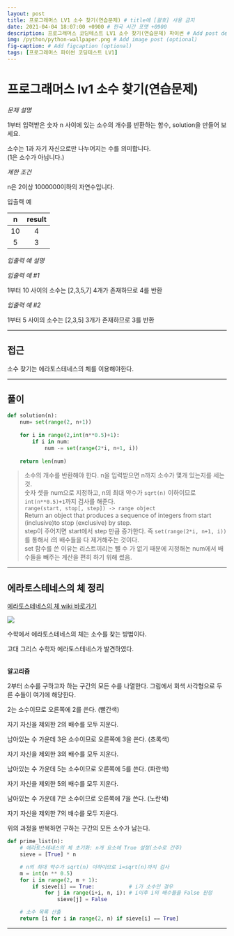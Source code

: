 ```yaml
---
layout: post
title: 프로그래머스 LV1 소수 찾기(연습문제) # title에 [괄호] 사용 금지
date: 2021-04-04 18:07:00 +0900 # 한국 시간 포맷 +0900
description: 프로그래머스 코딩테스트 LV1 소수 찾기(연습문제) 파이썬 # Add post description (optional)
img: /python/python-wallpaper.png # Add image post (optional)
fig-caption: # Add figcaption (optional)
tags: [프로그래머스 파이썬 코딩테스트 LV1]
---
```


# 프로그래머스 lv1 소수 찾기(연습문제)

*문제 설명*<br>

1부터 입력받은 숫자 n 사이에 있는 소수의 개수를 반환하는 함수, solution을 만들어 보세요.<br>

소수는 1과 자기 자신으로만 나누어지는 수를 의미합니다.<br>
(1은 소수가 아닙니다.)<br>


*제한 조건*<br>

n은 2이상 1000000이하의 자연수입니다.<br>


입출력 예

|n|result|
|:---:|:---:|
|10|4|
|5|3|


*입출력 예 설명*<br>


*입출력 예 #1*<br>

1부터 10 사이의 소수는 [2,3,5,7] 4개가 존재하므로 4를 반환<br>

*입출력 예 #2*<br>

1부터 5 사이의 소수는 [2,3,5] 3개가 존재하므로 3를 반환<br>

---

## 접근
소수 찾기는 에라토스테네스의 체를 이용해야한다.<br>

---

## 풀이

```python
def solution(n):
    num= set(range(2, n+1))
    
    for i in range(2,int(n**0.5)+1):
        if i in num:
            num -= set(range(2*i, n+1, i))
               
    return len(num)
```
> 소수의 개수를 반환해야 한다. n을 입력받으면 n까지 소수가 몇개 있는지를 세는 것.<br>
> 숫자 셋을 num으로 지정하고,  n의 최대 약수가 `sqrt(n)` 이하이므로 `int(n**0.5)+1`까지 검사를 해준다.<br>
> `range(start, stop[, step]) -> range object`<br>
Return an object that produces a sequence of integers from start (inclusive)to stop (exclusive) by step.<br>
step이 주어지면 start에서 step 만큼 증가한다. 즉 `set(range(2*i, n+1, i))`를 통해서 i의 배수들을 다 제거해주는 것이다. <br>
set 함수를 쓴 이유는 리스트끼리는 뺄 수 가 없기 때문에 지정해논 num에서 배수들을 빼주는 계산을 편히 하기 위해 썼음.

---

## 에라토스테네스의 체 정리

[에라토스테네스의 체 wiki 바로가기](https://ko.wikipedia.org/wiki/%EC%97%90%EB%9D%BC%ED%86%A0%EC%8A%A4%ED%85%8C%EB%84%A4%EC%8A%A4%EC%9D%98_%EC%B2%B4)

![](https://upload.wikimedia.org/wikipedia/commons/b/b9/Sieve_of_Eratosthenes_animation.gif)


수학에서 에라토스테네스의 체는 소수를 찾는 방법이다.<br>

고대 그리스 수학자 에라토스테네스가 발견하였다.<br><br>

**알고리즘**

2부터 소수를 구하고자 하는 구간의 모든 수를 나열한다. 그림에서 회색 사각형으로 두른 수들이 여기에 해당한다.<br>

2는 소수이므로 오른쪽에 2를 쓴다. (빨간색)<br>

자기 자신을 제외한 2의 배수를 모두 지운다.<br>

남아있는 수 가운데 3은 소수이므로 오른쪽에 3을 쓴다. (초록색)<br>

자기 자신을 제외한 3의 배수를 모두 지운다.<br>

남아있는 수 가운데 5는 소수이므로 오른쪽에 5를 쓴다. (파란색)<br>

자기 자신을 제외한 5의 배수를 모두 지운다.<br>

남아있는 수 가운데 7은 소수이므로 오른쪽에 7을 쓴다. (노란색)<br>

자기 자신을 제외한 7의 배수를 모두 지운다.<br>

위의 과정을 반복하면 구하는 구간의 모든 소수가 남는다.<br>


```python
def prime_list(n):
    # 에라토스테네스의 체 초기화: n개 요소에 True 설정(소수로 간주)
    sieve = [True] * n

    # n의 최대 약수가 sqrt(n) 이하이므로 i=sqrt(n)까지 검사
    m = int(n ** 0.5)
    for i in range(2, m + 1):
        if sieve[i] == True:           # i가 소수인 경우
            for j in range(i+i, n, i): # i이후 i의 배수들을 False 판정
                sieve[j] = False

    # 소수 목록 산출
    return [i for i in range(2, n) if sieve[i] == True]
```

---